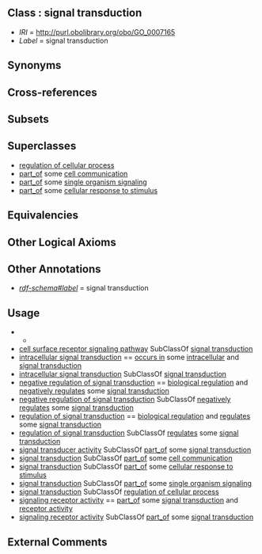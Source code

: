 
## Class : signal transduction

 * *IRI* = http://purl.obolibrary.org/obo/GO_0007165
 * *Label* = signal transduction

## Synonyms


## Cross-references


## Subsets


## Superclasses

 * [regulation of cellular process](../../GO/94/GO_0050794.md)
 * [part_of](../../BFO/50/BFO_0000050.md) some [cell communication](../../GO/54/GO_0007154.md)
 * [part_of](../../BFO/50/BFO_0000050.md) some [single organism signaling](../../GO/00/GO_0044700.md)
 * [part_of](../../BFO/50/BFO_0000050.md) some [cellular response to stimulus](../../GO/16/GO_0051716.md)

## Equivalencies


## Other Logical Axioms


## Other Annotations

 * *[rdf-schema#label](../../el/rdf-schema#label.md)* = signal transduction

## Usage

 * -
 * [cell surface receptor signaling pathway](../../GO/66/GO_0007166.md) SubClassOf [signal transduction](../../GO/65/GO_0007165.md)
 * [intracellular signal transduction](../../GO/56/GO_0035556.md) == [occurs in](../../BFO/66/BFO_0000066.md) some [intracellular](../../GO/22/GO_0005622.md) and [signal transduction](../../GO/65/GO_0007165.md)
 * [intracellular signal transduction](../../GO/56/GO_0035556.md) SubClassOf [signal transduction](../../GO/65/GO_0007165.md)
 * [negative regulation of signal transduction](../../GO/68/GO_0009968.md) == [biological regulation](../../GO/07/GO_0065007.md) and [negatively regulates](../../RO/12/RO_0002212.md) some [signal transduction](../../GO/65/GO_0007165.md)
 * [negative regulation of signal transduction](../../GO/68/GO_0009968.md) SubClassOf [negatively regulates](../../RO/12/RO_0002212.md) some [signal transduction](../../GO/65/GO_0007165.md)
 * [regulation of signal transduction](../../GO/66/GO_0009966.md) == [biological regulation](../../GO/07/GO_0065007.md) and [regulates](../../RO/11/RO_0002211.md) some [signal transduction](../../GO/65/GO_0007165.md)
 * [regulation of signal transduction](../../GO/66/GO_0009966.md) SubClassOf [regulates](../../RO/11/RO_0002211.md) some [signal transduction](../../GO/65/GO_0007165.md)
 * [signal transducer activity](../../GO/71/GO_0004871.md) SubClassOf [part_of](../../BFO/50/BFO_0000050.md) some [signal transduction](../../GO/65/GO_0007165.md)
 * [signal transduction](../../GO/65/GO_0007165.md) SubClassOf [part_of](../../BFO/50/BFO_0000050.md) some [cell communication](../../GO/54/GO_0007154.md)
 * [signal transduction](../../GO/65/GO_0007165.md) SubClassOf [part_of](../../BFO/50/BFO_0000050.md) some [cellular response to stimulus](../../GO/16/GO_0051716.md)
 * [signal transduction](../../GO/65/GO_0007165.md) SubClassOf [part_of](../../BFO/50/BFO_0000050.md) some [single organism signaling](../../GO/00/GO_0044700.md)
 * [signal transduction](../../GO/65/GO_0007165.md) SubClassOf [regulation of cellular process](../../GO/94/GO_0050794.md)
 * [signaling receptor activity](../../GO/23/GO_0038023.md) == [part_of](../../BFO/50/BFO_0000050.md) some [signal transduction](../../GO/65/GO_0007165.md) and [receptor activity](../../GO/72/GO_0004872.md)
 * [signaling receptor activity](../../GO/23/GO_0038023.md) SubClassOf [part_of](../../BFO/50/BFO_0000050.md) some [signal transduction](../../GO/65/GO_0007165.md)

## External Comments


